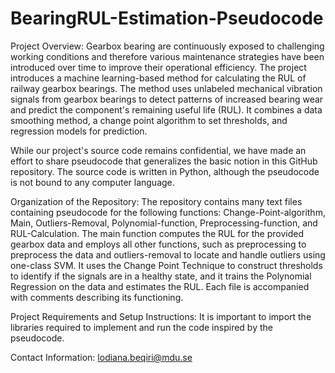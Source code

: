 # BearingRUL-Estimation-Pseudocode
Project Overview:
Gearbox bearing are continuously exposed to challenging working conditions and therefore various maintenance strategies have been introduced over time to improve their operational efficiency. The project introduces a machine learning-based method for calculating the RUL of railway gearbox bearings. The method uses unlabeled mechanical vibration signals from gearbox bearings to detect patterns of increased bearing wear and predict the component's remaining useful life (RUL). It combines a data smoothing method, a change point algorithm to set thresholds, and regression models for prediction.

While our project's source code remains confidential, we have made an effort to share pseudocode that generalizes the basic notion in this GitHub repository.
The source code is written in Python, although the pseudocode is not bound to any computer language.

Organization of the Repository:
The repository contains many text files containing pseudocode for the following functions: Change-Point-algorithm, Main, Outliers-Removal, Polynomial-function, Preprocessing-function, and RUL-Calculation.
The main function computes the RUL for the provided gearbox data and employs all other functions, such as preprocessing to preprocess the data and outliers-removal to locate and handle outliers using one-class SVM. It uses the Change Point Technique to construct thresholds to identify if the signals are in a healthy state, and it trains the Polynomial Regression on the data and estimates the RUL. Each file is accompanied with comments describing its functioning. 

Project Requirements and Setup Instructions:
It is important to import the libraries required to implement and run the code inspired by the pseudocode.


Contact Information: lodiana.beqiri@mdu.se
